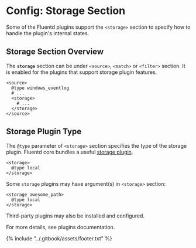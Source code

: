 # Config: Storage Section

Some of the Fluentd plugins support the `<storage>` section to specify how to handle the plugin's internal states.

## Storage Section Overview

The **`storage`** section can be under `<source>`, `<match>` or `<filter>` section. It is enabled for the plugins that support storage plugin features.

```text
<source>
  @type windows_eventlog
  # ...
  <storage>
    # ...
  </storage>
</source>
```

## Storage Plugin Type

The `@type` parameter of `<storage>` section specifies the type of the storage plugin. Fluentd core bundles a useful [storage plugin](../storage/).

```text
<storage>
  @type local
</storage>
```

Some `storage` plugins may have argument\(s\) in `<storage>` section:

```text
<storage awesome_path>
  @type local
</storage>
```

Third-party plugins may also be installed and configured.

For more details, see plugins documentation.

{% include "../.gitbook/assets/footer.txt" %}
